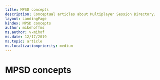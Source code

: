 ```yaml
---
title: MPSD concepts
description: Conceptual articles about Multiplayer Session Directory.
layout: LandingPage
kindex: MPSD concepts
author: mikehoffms
ms.author: v-mihof
ms.date: 12/17/2019
ms.topic: article
ms.localizationpriority: medium
---
```


# MPSD concepts


<!-- 
### In this section

| Article | Description |
|---------|-------------|
| [__](__) | __ |
| [__](__) | __ |
| [__](__) | __ |
-->
